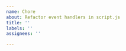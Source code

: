 ```yaml
---
name: Chore
about: Refactor event handlers in script.js
title: ''
labels: ''
assignees: ''

---
```



